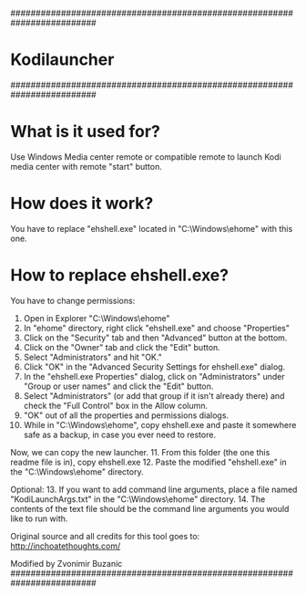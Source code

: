 #########################################################################
#                             Kodilauncher                              #
#########################################################################

What is it used for?
====================
Use Windows Media center remote or compatible remote
to launch Kodi media center with remote "start" button.

How does it work?
=================
You have to replace "ehshell.exe" located in
"C:\Windows\ehome\" with this one.

How to replace ehshell.exe?
===========================
You have to change permissions:
1. Open in Explorer "C:\Windows\ehome"
2. In "ehome" directory, right click "ehshell.exe" and choose "Properties"
3. Click on the "Security" tab and then "Advanced" button at the bottom.
4. Click on the "Owner" tab and click the "Edit" button.
5. Select "Administrators" and hit "OK."
6. Click "OK" in the "Advanced Security Settings for ehshell.exe" dialog.
7. In the "ehshell.exe Properties" dialog, click on "Administrators" under
   "Group or user names" and click the "Edit" button.
8. Select "Administrators" (or add that group if it isn't already there)
    and check the "Full Control" box in the Allow column.
9. "OK" out of all the properties and permissions dialogs.
10. While in "C:\Windows\ehome", copy ehshell.exe and paste it somewhere
    safe as a backup, in case you ever need to restore.

Now, we can copy the new launcher.
11. From this folder (the one this readme file is in), copy ehshell.exe
12. Paste the modified "ehshell.exe" in the "C:\Windows\ehome" directory.

Optional:
13. If you want to add command line arguments, place a file named "KodiLaunchArgs.txt"
    in the "C:\Windows\ehome" directory.
14. The contents of the text file should be the command line arguments you would like
    to run with.

Original source and all credits for this tool goes to:
http://inchoatethoughts.com/

Modified by Zvonimir Buzanic
#########################################################################
